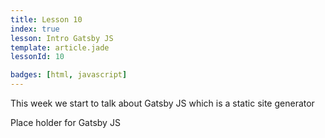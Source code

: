 ```yaml
---
title: Lesson 10
index: true
lesson: Intro Gatsby JS
template: article.jade
lessonId: 10

badges: [html, javascript]
---
```


This week we start to talk about Gatsby JS which is a static site generator

<span class="more"></span>

Place holder for Gatsby JS